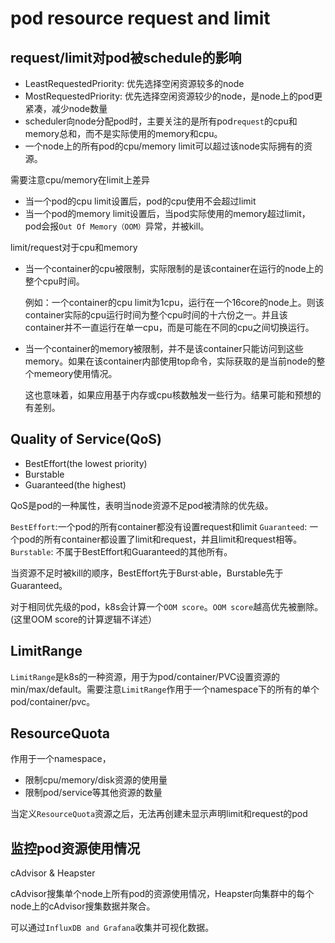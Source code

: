# pod resource request and limit

## request/limit对pod被schedule的影响
- LeastRequestedPriority: 优先选择空闲资源较多的node
- MostRequestedPriority: 优先选择空闲资源较少的node，是node上的pod更紧凑，减少node数量
- scheduler向node分配pod时，主要关注的是所有pod`request`的cpu和memory总和，而不是实际使用的memory和cpu。
- 一个node上的所有pod的cpu/memory limit可以超过该node实际拥有的资源。

需要注意cpu/memory在limit上差异

- 当一个pod的cpu limit设置后，pod的cpu使用不会超过limit
- 当一个pod的memory limit设置后，当pod实际使用的memory超过limit，pod会报`Out Of Memory（OOM）`异常，并被kill。

limit/request对于cpu和memory
- 当一个container的cpu被限制，实际限制的是该container在运行的node上的整个cpu时间。

  例如：一个container的cpu limit为1cpu，运行在一个16core的node上。则该container实际的cpu运行时间为整个cpu时间的十六份之一。并且该container并不一直运行在单一cpu，而是可能在不同的cpu之间切换运行。

- 当一个container的memory被限制，并不是该container只能访问到这些memory。如果在该container内部使用top命令，实际获取的是当前node的整个memeory使用情况。

  这也意味着，如果应用基于内存或cpu核数触发一些行为。结果可能和预想的有差别。

## Quality of Service(QoS)
- BestEffort(the lowest priority)
- Burstable
- Guaranteed(the highest)

QoS是pod的一种属性，表明当node资源不足pod被清除的优先级。

`BestEffort`:一个pod的所有container都没有设置request和limit
`Guaranteed`: 一个pod的所有container都设置了limit和request，并且limit和request相等。
`Burstable`: 不属于BestEffort和Guaranteed的其他所有。

当资源不足时被kill的顺序，BestEffort先于Burst·able，Burstable先于Guaranteed。

对于相同优先级的pod，k8s会计算一个`OOM score`。`OOM score`越高优先被删除。(这里OOM score的计算逻辑不详述）

## LimitRange

`LimitRange`是k8s的一种资源，用于为pod/container/PVC设置资源的min/max/default。需要注意`LimitRange`作用于一个namespace下的所有的单个pod/container/pvc。

## ResourceQuota

作用于一个namespace，
- 限制cpu/memory/disk资源的使用量
- 限制pod/service等其他资源的数量

当定义`ResourceQuota`资源之后，无法再创建未显示声明limit和request的pod

## 监控pod资源使用情况

cAdvisor & Heapster

cAdvisor搜集单个node上所有pod的资源使用情况，Heapster向集群中的每个node上的cAdvisor搜集数据并聚合。

可以通过`InfluxDB and Grafana`收集并可视化数据。
